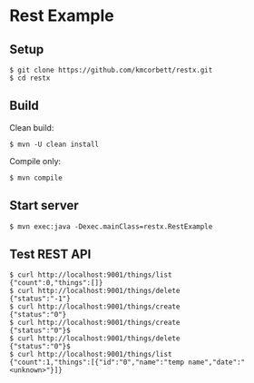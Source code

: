 Rest Example
============

Setup
-----

````
$ git clone https://github.com/kmcorbett/restx.git
$ cd restx
````

Build 
-----

Clean build: 
````
$ mvn -U clean install 
````

Compile only:
````
$ mvn compile
````

Start server
------------ 

````
$ mvn exec:java -Dexec.mainClass=restx.RestExample 
````

Test REST API
-------------

````
$ curl http://localhost:9001/things/list
{"count":0,"things":[]}
$ curl http://localhost:9001/things/delete 
{"status":"-1"}
$ curl http://localhost:9001/things/create 
{"status":"0"}
$ curl http://localhost:9001/things/create 
{"status":"0"}$
$ curl http://localhost:9001/things/delete 
{"status":"0"}$
$ curl http://localhost:9001/things/list 
{"count":1,"things":[{"id":"0","name":"temp name","date":"<unknown>"}]}
````
